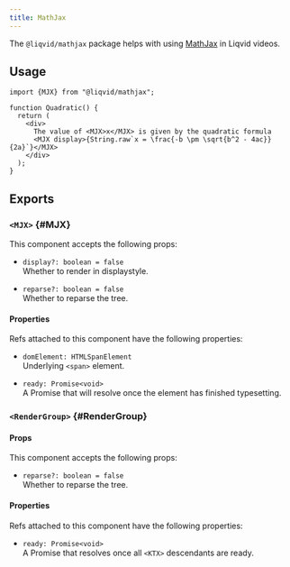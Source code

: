 ```yaml
---
title: MathJax
---
```


The `@liqvid/mathjax` package helps with using [MathJax](https://www.mathjax.org/) in Liqvid videos.

## Usage

```tsx
import {MJX} from "@liqvid/mathjax";

function Quadratic() {
  return (
    <div>
      The value of <MJX>x</MJX> is given by the quadratic formula
      <MJX display>{String.raw`x = \frac{-b \pm \sqrt{b^2 - 4ac}}{2a}`}</MJX>
    </div>
  );
}
```

## Exports

### `<MJX>` {#MJX}

This component accepts the following props:

* `display?: boolean = false`  
  Whether to render in displaystyle.

* `reparse?: boolean = false`  
  Whether to reparse the tree.

#### Properties

Refs attached to this component have the following properties:

* `domElement: HTMLSpanElement`  
  Underlying `<span>` element.

* `ready: Promise<void>`  
  A Promise that will resolve once the element has finished typesetting.

### `<RenderGroup>` {#RenderGroup}

#### Props

This component accepts the following props:

* `reparse?: boolean = false`  
  Whether to reparse the tree.

#### Properties

Refs attached to this component have the following properties:

* `ready: Promise<void>`  
  A Promise that resolves once all `<KTX>` descendants are ready.

<!-- 
## Example

```tsx liqvid module
// @css
.lv-canvas {
  background: #3C352A;
}
// @/css
import React, {useRef} from "react";
import ReactDOM from "react-dom";

import {Playback, Player, useTime} from "liqvid"
import {MJX} from "@liqvid/mathjax?deps=liqvid@2.1.0-beta.4";

const playback = new Playback({duration: 10000});

function Lesson() {
  return (
    <Player playback={playback}>
      <Derivation/>
    </Player>
  );
}

function Derivation() {
  return (
    <MJX>x^2 + y^2 = 1</MJX>
  );
}

ReactDOM.render(<Lesson/>, document.querySelector("main"));
``` -->

<!-- 
# XyJax integration

`@liqvid/xyjax` [XyJax](https://github.com/sonoisa/XyJax-v3/).

```tsx
export declare function a$opacity(u: number, nodes: SVGElement[]): void;
export declare function useAnimateArrows(o: {
    head: string;
    tail: string;
    label?: string;
    ref: React.MutableRefObject<MJX>;
    headFn: (t: number) => void;
    tailFn: (t: number) => void;
    labelFn: (t: number) => void;
}, deps?: React.DependencyList): void;
export declare function useMathAnimation(o: {
    ref: React.MutableRefObject<MJX>;
    selector: string;
    fn: (t: number) => number;
    cb: (u: number, nodes: SVGElement[]) => void;
}, deps?: React.DependencyList): void;
export declare function useAnimation(opts: Opts, cb: (t: number) => void): void;
export declare function useLazy(anim: (t: number) => number, cb: (t: number) => void, deps?: React.DependencyList): void;
export declare function extendXY(): void;
export declare function xyEncodeColor(color: string): string;
export declare function xyDecodeColor(color: string): string;
export declare function tob52(str: string): string;
export declare function fromb52(str: string): string;
export {};
``` -->